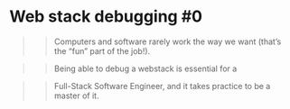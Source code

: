 # Web stack debugging #0
> > Computers and software rarely work the way we want (that’s the “fun” part of the job!).

> > Being able to debug a webstack is essential for a 

> > Full-Stack Software Engineer, and it takes practice to be a master of it.
